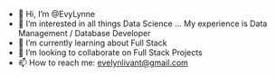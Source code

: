 - 👋 Hi, I’m @EvyLynne
- 👀 I’m interested in all things Data Science ... My experience is Data Management / Database Developer
- 🌱 I’m currently learning about Full Stack
- 💞️ I’m looking to collaborate on Full Stack Projects
- 📫 How to reach me: evelynlivant@gmail.com 

<!---
EvyLynne/EvyLynne is a ✨ special ✨ repository because its `README.md` (this file) appears on your GitHub profile.
You can click the Preview link to take a look at your changes.
--->
